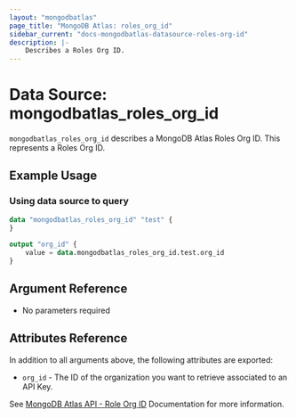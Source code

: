 ```yaml
---
layout: "mongodbatlas"
page_title: "MongoDB Atlas: roles_org_id"
sidebar_current: "docs-mongodbatlas-datasource-roles-org-id"
description: |-
    Describes a Roles Org ID.
---
```


# Data Source: mongodbatlas_roles_org_id

`mongodbatlas_roles_org_id` describes a MongoDB Atlas Roles Org ID. This represents a Roles Org ID.

## Example Usage

### Using data source to query
```terraform
data "mongodbatlas_roles_org_id" "test" {
}
	
output "org_id" {
	value = data.mongodbatlas_roles_org_id.test.org_id
}
```

## Argument Reference

* No parameters required

## Attributes Reference

In addition to all arguments above, the following attributes are exported:

* `org_id` - The ID of the organization you want to retrieve associated to an API Key.
  
See [MongoDB Atlas API - Role Org ID](https://www.mongodb.com/docs/atlas/reference/api-resources-spec/#tag/Root/operation/getSystemStatus) Documentation for more information.

